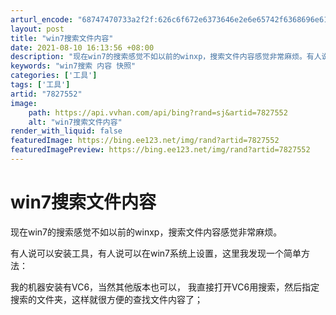```yaml
---
arturl_encode: "68747470733a2f2f:626c6f672e6373646e2e6e65742f6368696e6162696e6c616e:672f61727469636c652f64657461696c732f37383237353532"
layout: post
title: "win7搜索文件内容"
date: 2021-08-10 16:13:56 +08:00
description: "现在win7的搜索感觉不如以前的winxp，搜索文件内容感觉非常麻烦。有人说"
keywords: "win7搜索 内容 快照"
categories: ['工具']
tags: ['工具']
artid: "7827552"
image:
    path: https://api.vvhan.com/api/bing?rand=sj&artid=7827552
    alt: "win7搜索文件内容"
render_with_liquid: false
featuredImage: https://bing.ee123.net/img/rand?artid=7827552
featuredImagePreview: https://bing.ee123.net/img/rand?artid=7827552
---
```


# win7搜索文件内容

现在win7的搜索感觉不如以前的winxp，搜索文件内容感觉非常麻烦。

有人说可以安装工具，有人说可以在win7系统上设置，这里我发现一个简单方法：

我的机器安装有VC6，当然其他版本也可以， 我直接打开VC6用搜索，然后指定搜索的文件夹，这样就很方便的查找文件内容了；